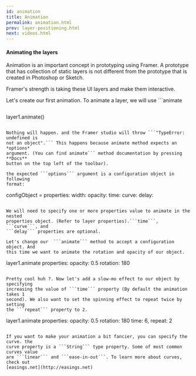 ```yaml
---
id: animation
title: Animation
permalink: animation.html
prev: layer-positioning.html
next: videos.html
---
```


#### Animating the layers

Animation is an important concept in prototyping using Framer. A prototype that
has collection of static layers is not different from the prototype that is
created in Photoshop or Sketch. 

Framer's strength is taking these UI layers and make them interactive. 

Let's create our first animation. To animate a layer, we will use ```animate
``` method of a layer object.

```
layer1.animate()
```

Nothing will happen. and the Framer studio will throw ```"TypeError: undefined is
not an object".``` This happens because animate method expects an *options*
argument. (You can find animate``` method documentation by pressing **Docs**
button on the top left of the toolbar).

the expected ```options``` argument is a configuration object in following
format:

```
configObject = 
  properties: 
    width: <value>
    opacity: <value>
  time: <value>
  curve: <value>
  delay: <value>
```

We will need to specify one or more properties value to animate in the nested
properties object. (Refer to layer properties).```time```, ```curve```, and
```delay``` properties are optional.

Let's change our  ```animate``` method to accept a configuration object. And
this time we want to animate the rotation and opacity of our object.

```
layer1.animate
  properties: 
      opacity: 0.5
      rotation: 180
```

Pretty cool huh ?. Now let's add a slow-mo effect to our object by specifying
increasing the value of ```time``` property (By default the animation takes 1
second). We also want to set the spinning effect to repeat twice by setting
the ```repeat``` property to 2.

```
layer1.animate
  properties: 
      opacity: 0.5
      rotation: 180
      time: 6,
      repeat: 2
```

If you want to make your animation a bit fancier, you can specify the curve. the
curve property is a ```String``` type property. Some of most common curves value
are ```linear``` and ```ease-in-out```. To learn more about curves, check out
[easings.net](http://easings.net)
















